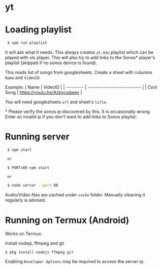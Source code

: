 # yt

# Loading playlist

```bash
 $ npm run playlist
```

It will ask what it needs.
This always creates `yt.m3u` playlist which can be played with vlc player.
This will also try to add links to the Sonos\* player's playlist (skipped if no sonos device is found).

This reads list of songs from googlesheets. Create a sheet with columns `Name` and `VideoID`.

Example:
| Name      |	VideoID                     |
| --------- | --------------------------- |
| Cool Song |	https://youtu.be/Azbycxdwev |

You will need googlesheets `url` and sheet's `title`.

\* Please verify the sonos ip discovered by this. It is occasionally wrong. Enter an invalid ip if you don't want to add links to Sonos playlist.

# Running server

```bash
 $ npm start

 or

 $ PORT=80 npm start

 or

 $ node server --port 80
```

Audio/Video files are cached under `cache` folder. Manually cleaning it regularly is advised.

# Running on Termux (Android)

Works on Termux.

Install nodejs, ffmpeg and git
```
$ pkg install nodejs ffmpeg git
```

Enabling `Developer Options` may be required to access the server ip.
